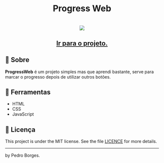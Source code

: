 <h1 align="center">
  <p>Progress Web</p>
</h1>

<h1 align="center">
  <img 
    src="https://user-images.githubusercontent.com/121258650/236653794-2118e256-9bd1-42ba-a95e-e1d36df99227.gif"
  />
</h1>

<h2 align="center">
  <a href="https://pedrokromero.github.io/progressweb/" target="_blank">Ir para o projeto.</a>
</h2>


## 🧾 Sobre

**ProgressWeb** é um projeto simples mas que aprendi bastante, serve para marcar o progresso depois de utilizar outros botões.

## 🔧 Ferramentas

- HTML
- CSS
- JavaScript

## 📝 Licença

This project is under the MIT license. See the file <a href="https://github.com/Ezever/Projeto-NASA/blob/master/LICENSE">LICENCE</a> for more details.

---

by Pedro Borges.
